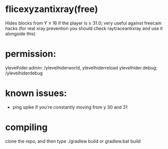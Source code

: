 # flicexyzantixray(free)
Hides blocks from Y ≤ 16 if the player is ≥ 31.0; very useful against freecam hacks (for real xray prevention you should check raytraceantixray and use it alongside this)
# permission: 
ylevelhider.admin: /ylevelhiderworld, ylevelhiderreload
ylevelhider.debug: /ylevelhiderdebug
# known issues:
- ping spike if you're constantly moving from y 30 and 31
# compiling
clone the repo, and then type ./gradlew build or gradlew.bat build
